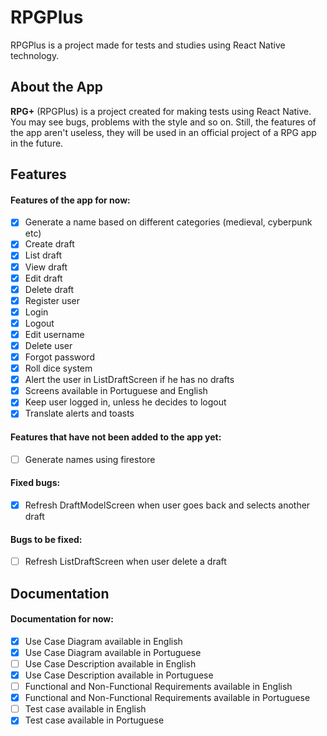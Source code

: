 # RPGPlus
RPGPlus is a project made for tests and studies using React Native technology.

## About the App
**RPG+** (RPGPlus) is a project created for making tests using React Native. You may see bugs, problems with the style and so on. Still, the features of the app aren't useless, they will be used in an official project of a RPG app in the future.

## Features
#### Features of the app for now:
- [x] Generate a name based on different categories (medieval, cyberpunk etc)
- [x] Create draft
- [x] List draft
- [x] View draft
- [x] Edit draft
- [x] Delete draft
- [x] Register user
- [x] Login
- [x] Logout
- [x] Edit username
- [x] Delete user
- [x] Forgot password
- [x] Roll dice system
- [x] Alert the user in ListDraftScreen if he has no drafts
- [x] Screens available in Portuguese and English
- [x] Keep user logged in, unless he decides to logout
- [x] Translate alerts and toasts

#### Features that have not been added to the app yet:
- [ ] Generate names using firestore

#### Fixed bugs:
- [x] Refresh DraftModelScreen when user goes back and selects another draft

#### Bugs to be fixed:
- [ ] Refresh ListDraftScreen when user delete a draft

## Documentation
#### Documentation for now:
- [x] Use Case Diagram available in English
- [x] Use Case Diagram available in Portuguese
- [ ] Use Case Description available in English
- [x] Use Case Description available in Portuguese
- [ ] Functional and Non-Functional Requirements available in English
- [x] Functional and Non-Functional Requirements available in Portuguese
- [ ] Test case available in English
- [x] Test case available in Portuguese